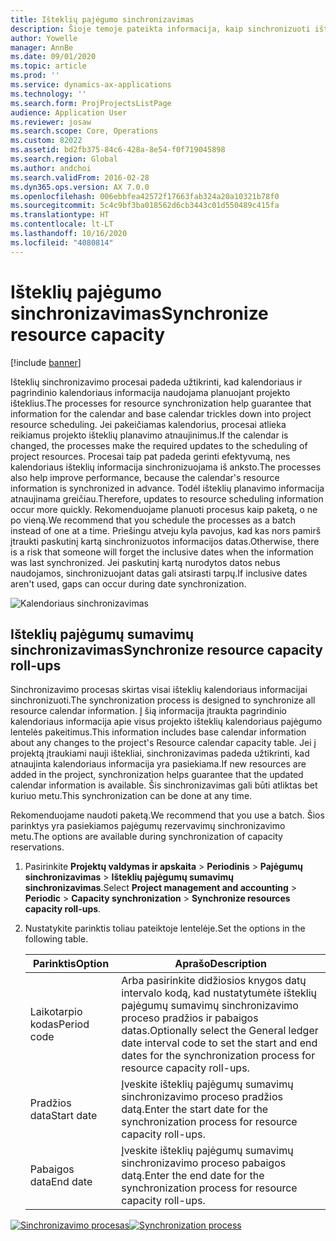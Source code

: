 ```yaml
---
title: Išteklių pajėgumo sinchronizavimas
description: Šioje temoje pateikta informacija, kaip sinchronizuoti ištekliaus pajėgumą kalendoriuose ir projektuose.
author: Yowelle
manager: AnnBe
ms.date: 09/01/2020
ms.topic: article
ms.prod: ''
ms.service: dynamics-ax-applications
ms.technology: ''
ms.search.form: ProjProjectsListPage
audience: Application User
ms.reviewer: josaw
ms.search.scope: Core, Operations
ms.custom: 82022
ms.assetid: bd2fb375-84c6-428a-8e54-f0f719045898
ms.search.region: Global
ms.author: andchoi
ms.search.validFrom: 2016-02-28
ms.dyn365.ops.version: AX 7.0.0
ms.openlocfilehash: 006ebbfea42572f17663fab324a20a10321b78f0
ms.sourcegitcommit: 5c4c9bf3ba018562d6cb3443c01d550489c415fa
ms.translationtype: HT
ms.contentlocale: lt-LT
ms.lasthandoff: 10/16/2020
ms.locfileid: "4080814"
---
```

# <a name="synchronize-resource-capacity"></a><span data-ttu-id="5a274-103">Išteklių pajėgumo sinchronizavimas</span><span class="sxs-lookup"><span data-stu-id="5a274-103">Synchronize resource capacity</span></span>

[!include [banner](../includes/banner.md)]

<span data-ttu-id="5a274-104">Išteklių sinchronizavimo procesai padeda užtikrinti, kad kalendoriaus ir pagrindinio kalendoriaus informacija naudojama planuojant projekto išteklius.</span><span class="sxs-lookup"><span data-stu-id="5a274-104">The processes for resource synchronization help guarantee that information for the calendar and base calendar trickles down into project resource scheduling.</span></span> <span data-ttu-id="5a274-105">Jei pakeičiamas kalendorius, procesai atlieka reikiamus projekto išteklių planavimo atnaujinimus.</span><span class="sxs-lookup"><span data-stu-id="5a274-105">If the calendar is changed, the processes make the required updates to the scheduling of project resources.</span></span> <span data-ttu-id="5a274-106">Procesai taip pat padeda gerinti efektyvumą, nes kalendoriaus išteklių informacija sinchronizuojama iš anksto.</span><span class="sxs-lookup"><span data-stu-id="5a274-106">The processes also help improve performance, because the calendar's resource information is synchronized in advance.</span></span> <span data-ttu-id="5a274-107">Todėl išteklių planavimo informacija atnaujinama greičiau.</span><span class="sxs-lookup"><span data-stu-id="5a274-107">Therefore, updates to resource scheduling information occur more quickly.</span></span> <span data-ttu-id="5a274-108">Rekomenduojame planuoti procesus kaip paketą, o ne po vieną.</span><span class="sxs-lookup"><span data-stu-id="5a274-108">We recommend that you schedule the processes as a batch instead of one at a time.</span></span> <span data-ttu-id="5a274-109">Priešingu atveju kyla pavojus, kad kas nors pamirš įtraukti paskutinį kartą sinchronizuotos informacijos datas.</span><span class="sxs-lookup"><span data-stu-id="5a274-109">Otherwise, there is a risk that someone will forget the inclusive dates when the information was last synchronized.</span></span> <span data-ttu-id="5a274-110">Jei paskutinį kartą nurodytos datos nebus naudojamos, sinchronizuojant datas gali atsirasti tarpų.</span><span class="sxs-lookup"><span data-stu-id="5a274-110">If inclusive dates aren't used, gaps can occur during date synchronization.</span></span>

![Kalendoriaus sinchronizavimas](./media/projectresourcing04-1024x471.jpg)

## <a name="synchronize-resource-capacity-roll-ups"></a><span data-ttu-id="5a274-112">Išteklių pajėgumų sumavimų sinchronizavimas</span><span class="sxs-lookup"><span data-stu-id="5a274-112">Synchronize resource capacity roll-ups</span></span>

<span data-ttu-id="5a274-113">Sinchronizavimo procesas skirtas visai išteklių kalendoriaus informacijai sinchronizuoti.</span><span class="sxs-lookup"><span data-stu-id="5a274-113">The synchronization process is designed to synchronize all resource calendar information.</span></span> <span data-ttu-id="5a274-114">Į šią informacija įtraukta pagrindinio kalendoriaus informacija apie visus projekto išteklių kalendoriaus pajėgumo lentelės pakeitimus.</span><span class="sxs-lookup"><span data-stu-id="5a274-114">This information includes base calendar information about any changes to the project's Resource calendar capacity table.</span></span> <span data-ttu-id="5a274-115">Jei į projektą įtraukiami nauji ištekliai, sinchronizavimas padeda užtikrinti, kad atnaujinta kalendoriaus informacija yra pasiekiama.</span><span class="sxs-lookup"><span data-stu-id="5a274-115">If new resources are added in the project, synchronization helps guarantee that the updated calendar information is available.</span></span> <span data-ttu-id="5a274-116">Šis sinchronizavimas gali būti atliktas bet kuriuo metu.</span><span class="sxs-lookup"><span data-stu-id="5a274-116">This synchronization can be done at any time.</span></span>

<span data-ttu-id="5a274-117">Rekomenduojame naudoti paketą.</span><span class="sxs-lookup"><span data-stu-id="5a274-117">We recommend that you use a batch.</span></span> <span data-ttu-id="5a274-118">Šios parinktys yra pasiekiamos pajėgumų rezervavimų sinchronizavimo metu.</span><span class="sxs-lookup"><span data-stu-id="5a274-118">The options are available during synchronization of capacity reservations.</span></span>

1. <span data-ttu-id="5a274-119">Pasirinkite **Projektų valdymas ir apskaita** &gt; **Periodinis** &gt; **Pajėgumų sinchronizavimas** &gt; **Išteklių pajėgumų sumavimų sinchronizavimas**.</span><span class="sxs-lookup"><span data-stu-id="5a274-119">Select **Project management and accounting** &gt; **Periodic** &gt; **Capacity synchronization** &gt; **Synchronize resources capacity roll-ups**.</span></span>
2. <span data-ttu-id="5a274-120">Nustatykite parinktis toliau pateiktoje lentelėje.</span><span class="sxs-lookup"><span data-stu-id="5a274-120">Set the options in the following table.</span></span>

    | <span data-ttu-id="5a274-121">Parinktis</span><span class="sxs-lookup"><span data-stu-id="5a274-121">Option</span></span>      | <span data-ttu-id="5a274-122">Aprašo</span><span class="sxs-lookup"><span data-stu-id="5a274-122">Description</span></span> |
    |-------------|-------------|
    | <span data-ttu-id="5a274-123">Laikotarpio kodas</span><span class="sxs-lookup"><span data-stu-id="5a274-123">Period code</span></span> | <span data-ttu-id="5a274-124">Arba pasirinkite didžiosios knygos datų intervalo kodą, kad nustatytumėte išteklių pajėgumų sumavimų sinchronizavimo proceso pradžios ir pabaigos datas.</span><span class="sxs-lookup"><span data-stu-id="5a274-124">Optionally select the General ledger date interval code to set the start and end dates for the synchronization process for resource capacity roll-ups.</span></span> |
    | <span data-ttu-id="5a274-125">Pradžios data</span><span class="sxs-lookup"><span data-stu-id="5a274-125">Start date</span></span>  | <span data-ttu-id="5a274-126">Įveskite išteklių pajėgumų sumavimų sinchronizavimo proceso pradžios datą.</span><span class="sxs-lookup"><span data-stu-id="5a274-126">Enter the start date for the synchronization process for resource capacity roll-ups.</span></span> |
    | <span data-ttu-id="5a274-127">Pabaigos data</span><span class="sxs-lookup"><span data-stu-id="5a274-127">End date</span></span>    | <span data-ttu-id="5a274-128">Įveskite išteklių pajėgumų sumavimų sinchronizavimo proceso pabaigos datą.</span><span class="sxs-lookup"><span data-stu-id="5a274-128">Enter the end date for the synchronization process for resource capacity roll-ups.</span></span> |

<span data-ttu-id="5a274-129">[![Sinchronizavimo procesas](./media/projectresourcing09.jpg)](./media/projectresourcing09.jpg)</span><span class="sxs-lookup"><span data-stu-id="5a274-129">[![Synchronization process](./media/projectresourcing09.jpg)](./media/projectresourcing09.jpg)</span></span>
